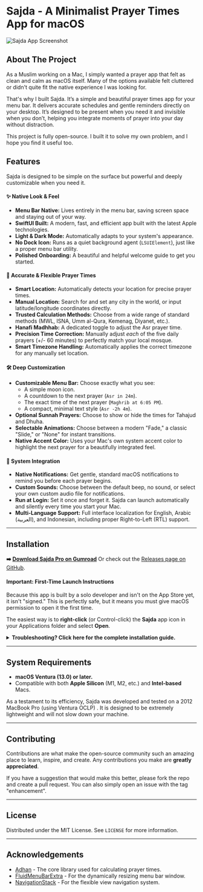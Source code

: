 # Sajda - A Minimalist Prayer Times App for macOS

![Sajda App Screenshot](https://github.com/user-attachments/assets/6e8bd922-a446-4b33-a184-e5e89493a4b1) 

## About The Project

As a Muslim working on a Mac, I simply wanted a prayer app that felt as clean and calm as macOS itself. Many of the options available felt cluttered or didn't quite fit the native experience I was looking for.

That's why I built Sajda. It’s a simple and beautiful prayer times app for your menu bar. It delivers accurate schedules and gentle reminders directly on your desktop. It’s designed to be present when you need it and invisible when you don’t, helping you integrate moments of prayer into your day without distraction.

This project is fully open-source. I built it to solve my own problem, and I hope you find it useful too.

## Features

Sajda is designed to be simple on the surface but powerful and deeply customizable when you need it.

#### ✨ Native Look & Feel
*   **Menu Bar Native:** Lives entirely in the menu bar, saving screen space and staying out of your way.
*   **SwiftUI Built:** A modern, fast, and efficient app built with the latest Apple technologies.
*   **Light & Dark Mode:** Automatically adapts to your system's appearance.
*   **No Dock Icon:** Runs as a quiet background agent (`LSUIElement`), just like a proper menu bar utility.
*   **Polished Onboarding:** A beautiful and helpful welcome guide to get you started.

#### 🕌 Accurate & Flexible Prayer Times
*   **Smart Location:** Automatically detects your location for precise prayer times.
*   **Manual Location:** Search for and set any city in the world, or input latitude/longitude coordinates directly.
*   **Trusted Calculation Methods:** Choose from a wide range of standard methods (MWL, ISNA, Umm al-Qura, Kemenag, Diyanet, etc.).
*   **Hanafi Madhhab:** A dedicated toggle to adjust the Asr prayer time.
*   **Precision Time Correction:** Manually adjust *each* of the five daily prayers (+/- 60 minutes) to perfectly match your local mosque.
*   **Smart Timezone Handling:** Automatically applies the correct timezone for any manually set location.

#### 🛠️ Deep Customization
*   **Customizable Menu Bar:** Choose exactly what you see:
    *   A simple moon icon.
    *   A countdown to the next prayer (`Asr in 24m`).
    *   The exact time of the next prayer (`Maghrib at 6:05 PM`).
    *   A compact, minimal text style (`Asr -2h 4m`).
*   **Optional Sunnah Prayers:** Choose to show or hide the times for Tahajud and Dhuha.
*   **Selectable Animations:** Choose between a modern "Fade," a classic "Slide," or "None" for instant transitions.
*   **Native Accent Color:** Uses your Mac's own system accent color to highlight the next prayer for a beautifully integrated feel.

#### 🔔 System Integration
*   **Native Notifications:** Get gentle, standard macOS notifications to remind you before each prayer begins.
*   **Custom Sounds:** Choose between the default beep, no sound, or select your own custom audio file for notifications.
*   **Run at Login:** Set it once and forget it. Sajda can launch automatically and silently every time you start your Mac.
*   **Multi-Language Support:** Full interface localization for English, Arabic (العربية), and Indonesian, including proper Right-to-Left (RTL) support.

---

## Installation

**➡️ [Download Sajda Pro on Gumroad](https://ikoshura.gumroad.com/l/sajda)**
Or check out the [Releases page on GitHub](https://github.com/ikoshura/Sajda/releases).

#### Important: First-Time Launch Instructions
Because this app is built by a solo developer and isn't on the App Store yet, it isn't "signed." This is perfectly safe, but it means you must give macOS permission to open it the first time.

The easiest way is to **right-click** (or Control-click) the **Sajda** app icon in your Applications folder and select **Open**.

<details>
<summary><strong>Troubleshooting? Click here for the complete installation guide.</strong></summary>

Here are three methods to get the app running. If the first one doesn't work, try the next.

---

### **Method 1: The Easiest Way (Right-Click to Open)**

This is the quickest method and works for most users.

1.  After downloading, drag the **Sajda** app into your **Applications** folder.
2.  Find **Sajda** in your Applications folder, but don't double-click it.
3.  Right-click (or hold the **Control** key and click) on the **Sajda** app icon.
4.  Select **Open** from the top of the menu that appears.
5.  A warning pop-up will appear, but this time it will include an **Open** button. Click it.

That’s it! **Sajda** will now be saved as a safe app on your Mac and you can open it normally from now on.

---

### **Method 2: Using System Settings**

If you accidentally clicked **Cancel** or the method above didn’t work, this is the official way to create an exception.

1.  Try to open **Sajda** by double-clicking it. A warning will appear saying it cannot be opened. Click **OK**. (This step is necessary to make the next option appear).
2.  Open **System Settings** (in older macOS versions, this is called **System Preferences**).
3.  Go to **Privacy & Security**.
4.  Scroll down until you see the **Security** section. You will find a message that says "`Sajda` was blocked from use because it is not from an identified developer."
5.  Click the **Open Anyway** button next to the message. You may be asked for your Mac's password.

After this, **Sajda** is approved and will open without any more warnings.

---

### **Method 3: The Guaranteed Fix (Using Terminal)**

If the methods above still don’t work, you can manually remove the "quarantine" flag that macOS places on downloaded apps.

1.  Open the **Terminal** app. (You can find it in your **Applications > Utilities** folder, or just search for "Terminal" in **Spotlight**).

2.  Carefully copy and paste the following command, followed by a **space**:
    ```
    xattr -r -d com.apple.quarantine 
    ```

3.  Find the **Sajda** app in your **Applications** folder and drag the app icon directly onto the Terminal window. The path to the app will appear automatically.
   (It will look something like this):
    ```
    xattr -r -d com.apple.quarantine /Applications/Sajda.app
    ```

4.  Press **Return** (or **Enter**).

The quarantine flag is now removed. You can close the Terminal and open **Sajda** normally.

</details>

---

## System Requirements
*   **macOS Ventura (13.0) or later.**
*   Compatible with both **Apple Silicon** (M1, M2, etc.) and **Intel-based** Macs.

As a testament to its efficiency, Sajda was developed and tested on a 2012 MacBook Pro (using Ventura OCLP) . It is designed to be extremely lightweight and will not slow down your machine.


---

## Contributing

Contributions are what make the open-source community such an amazing place to learn, inspire, and create. Any contributions you make are **greatly appreciated**.

If you have a suggestion that would make this better, please fork the repo and create a pull request. You can also simply open an issue with the tag "enhancement".

---

## License

Distributed under the MIT License. See `LICENSE` for more information.

---

## Acknowledgements
*   [Adhan](https://github.com/batoulapps/Adhan) - The core library used for calculating prayer times.
*   [FluidMenuBarExtra](https://github.com/lfroms/fluid-menu-bar-extra) - For the dynamically resizing menu bar window.
*   [NavigationStack](https://github.com/indieSoftware/NavigationStack) - For the flexible view navigation system.

